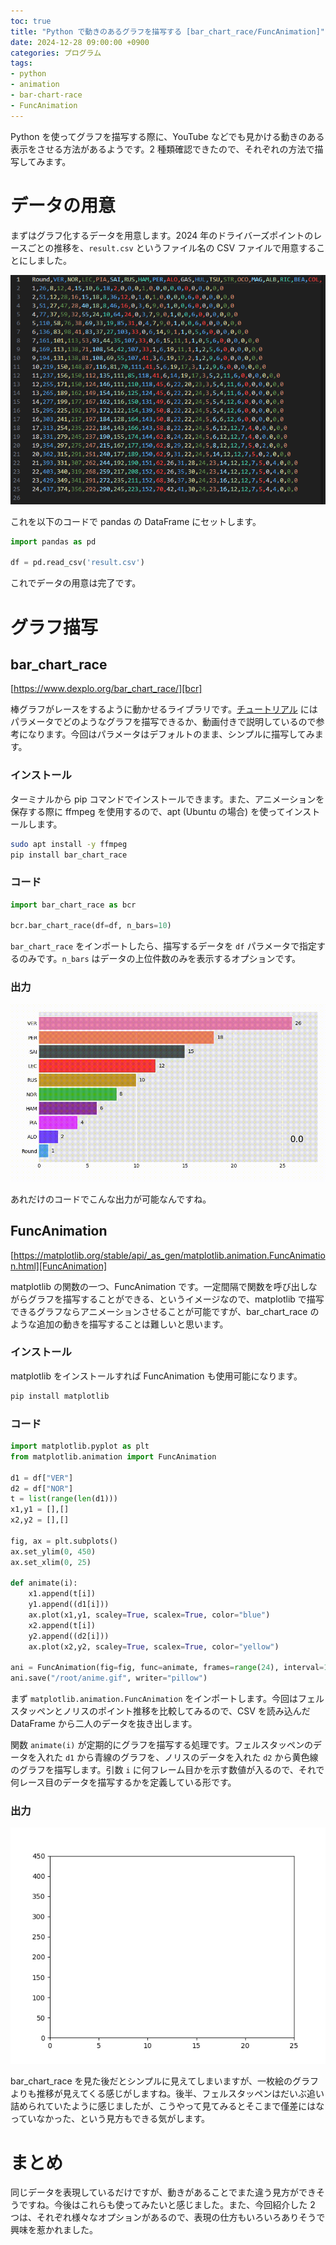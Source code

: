 ```yaml
---
toc: true
title: "Python で動きのあるグラフを描写する [bar_chart_race/FuncAnimation]"
date: 2024-12-28 09:00:00 +0900
categories: プログラム
tags:
- python
- animation
- bar-chart-race
- FuncAnimation
---
```

Python を使ってグラフを描写する際に、YouTube などでも見かける動きのある表示をさせる方法があるようです。2 種類確認できたので、それぞれの方法で描写してみます。

# データの用意
まずはグラフ化するデータを用意します。2024 年のドライバーズポイントのレースごとの推移を、`result.csv` というファイル名の CSV ファイルで用意することにしました。

![result.csv][img01]

これを以下のコードで pandas の DataFrame にセットします。

``` python
import pandas as pd

df = pd.read_csv('result.csv')
```

これでデータの用意は完了です。

# グラフ描写
## bar_chart_race
[https://www.dexplo.org/bar_chart_race/][bcr]

棒グラフがレースをするように動かせるライブラリです。[チュートリアル][tutorial] にはパラメータでどのようなグラフを描写できるか、動画付きで説明しているので参考になります。今回はパラメータはデフォルトのまま、シンプルに描写してみます。

### インストール
ターミナルから pip コマンドでインストールできます。また、アニメーションを保存する際に ffmpeg を使用するので、apt (Ubuntu の場合) を使ってインストールします。

``` bash
sudo apt install -y ffmpeg
pip install bar_chart_race
```

### コード
``` python
import bar_chart_race as bcr

bcr.bar_chart_race(df=df, n_bars=10)
```

`bar_chart_race` をインポートしたら、描写するデータを `df` パラメータで指定するのみです。`n_bars` はデータの上位件数のみを表示するオプションです。

### 出力
![result.mp4][img02]

あれだけのコードでこんな出力が可能なんですね。

## FuncAnimation
[https://matplotlib.org/stable/api/_as_gen/matplotlib.animation.FuncAnimation.html][FuncAnimation]

matplotlib の関数の一つ、FuncAnimation です。一定間隔で関数を呼び出しながらグラフを描写することができる、というイメージなので、matplotlib で描写できるグラフならアニメーションさせることが可能ですが、bar_chart_race のような追加の動きを描写することは難しいと思います。

### インストール
matplotlib をインストールすれば FuncAnimation も使用可能になります。

``` bash
pip install matplotlib
```

### コード
``` python
import matplotlib.pyplot as plt
from matplotlib.animation import FuncAnimation

d1 = df["VER"]
d2 = df["NOR"]
t = list(range(len(d1)))
x1,y1 = [],[]
x2,y2 = [],[]

fig, ax = plt.subplots()
ax.set_ylim(0, 450)
ax.set_xlim(0, 25)

def animate(i):
    x1.append(t[i])
    y1.append((d1[i]))
    ax.plot(x1,y1, scaley=True, scalex=True, color="blue")
    x2.append(t[i])
    y2.append((d2[i]))
    ax.plot(x2,y2, scaley=True, scalex=True, color="yellow")

ani = FuncAnimation(fig=fig, func=animate, frames=range(24), interval=100)
ani.save("/root/anime.gif", writer="pillow")
```

まず `matplotlib.animation.FuncAnimation` をインポートします。今回はフェルスタッペンとノリスのポイント推移を比較してみるので、CSV を読み込んだ DataFrame から二人のデータを抜き出します。

関数 `animate(i)` が定期的にグラフを描写する処理です。フェルスタッペンのデータを入れた `d1` から青線のグラフを、ノリスのデータを入れた `d2` から黄色線のグラフを描写します。引数 `i` に何フレーム目かを示す数値が入るので、それで何レース目のデータを描写するかを定義している形です。

### 出力
![result.gif][img03]

bar_chart_race を見た後だとシンプルに見えてしまいますが、一枚絵のグラフよりも推移が見えてくる感じがしますね。後半、フェルスタッペンはだいぶ追い詰められていたように感じましたが、こうやって見てみるとそこまで僅差にはなっていなかった、という見方もできる気がします。


# まとめ
同じデータを表現しているだけですが、動きがあることでまた違う見方ができそうですね。今後はこれらも使ってみたいと感じました。また、今回紹介した 2 つは、それぞれ様々なオプションがあるので、表現の仕方もいろいろありそうで興味を惹かれました。


[bcr]:https://www.dexplo.org/bar_chart_race/
[tutorial]:https://www.dexplo.org/bar_chart_race/tutorial/
[FuncAnimation]:https://matplotlib.org/stable/api/_as_gen/matplotlib.animation.FuncAnimation.html


[img01]:/assets/images/2024/12/ss-20241228-01.png
[img02]:/assets/images/2024/12/ss-20241228-02.gif
[img03]:/assets/images/2024/12/ss-20241228-03.gif

